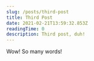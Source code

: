 ```yaml
---
slug: /posts/third-post
title: Third Post
date: 2021-02-21T13:59:32.853Z
readingTime: 0
description: Third post, duh!
---
```


Wow! So many words!
